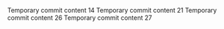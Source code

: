 Temporary commit content 14
Temporary commit content 21
Temporary commit content 26
Temporary commit content 27
